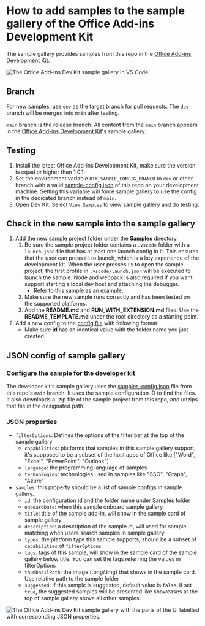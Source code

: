 # How to add samples to the sample gallery of the Office Add-ins Development Kit

The sample gallery provides samples from this repo in the [Office Add-ins Development Kit](https://marketplace.visualstudio.com/items?itemName=msoffice.microsoft-office-add-in-debugger).

![The Office Add-ins Dev Kit sample gallery in VS Code.](assets/sample_gallery.png)

## Branch

For new samples, use `dev` as the target branch for pull requests. The `dev` branch will be merged into `main` after testing.

`main` branch is the release branch. All content from the `main` branch appears in the [Office Add-ins Development Kit](https://marketplace.visualstudio.com/items?itemName=msoffice.microsoft-office-add-in-debugger)'s sample gallery.

## Testing

1. Install the latest Office Add-ins Development Kit, make sure the version is equal or higher than 1.0.1.
2. Set the environment variable `OTK_SAMPLE_CONFIG_BRANCH` to `dev` or other branch with a valid [sample-config.json](./.config/sample-config.json) of this repo on your development machine. Setting this variable will force sample gallery to use the config in the dedicated branch instead of `main`.
3. Open Dev Kit. Select `View Samples` to view sample gallery and do testing. 

## Check in the new sample into the sample gallery

1. Add the new sample project folder under the **Samples** directory.
    1. Be sure the sample project folder contains a `.vscode` folder with a `launch.json` file that has at least one launch config in it. This ensures that the user can press `F5` to launch, which is a key experience of the development kit. When the user presses `F5` to open the sample project, the first profile in `.vscode/launch.json` will be executed to launch the sample. Node and webpack is also required if you want support starting a local dev host and attaching the debugger.
        * Refer to [this sample](./Samples/excel-get-started-with-dev-kit/) as an example.
    2. Make sure the new sample runs correctly and has been tested on the supported platforms.
    3. Add the **README.md** and **RUN_WITH_EXTENSION.md** files. Use the **README_TEMPLATE.md** under the root directory as a starting point.
2. Add a new config to the [config file](./.config/sample-config.json) with following format.
    * Make sure **id** has an identical value with the folder name you just created.

## JSON config of sample gallery

### Configure the sample for the developer kit

The developer kit's sample gallery uses the [samples-config.json](./.config/sample-config.json) file from this repo's `main` branch. It uses the sample configuration ID to find the files. It also downloads a .zip file of the sample project from this repo, and unzips that file in the designated path.

### JSON properties

* `filterOptions`: Defines the options of the filter bar at the top of the sample gallery
    * `capabilities`: platforms that samples in this sample gallery support, it's supposed to be a subset of the host apps of Office like ["Word", "Excel", "PowerPoint", "Outlook"]
    * `language`: the programming language of samples
    * `technologies`: technologies used in samples like "SSO", "Graph", "Azure"
* `samples`: this property should be a list of sample configs in sample gallery.
    * `id`: the configuration id and the folder name under Samples folder
    * `onboardDate`: when this sample onboard sample gallery
    * `title`: title of the sample add-in, will show in the sample card of sample gallery
    * `description`: a description of the sample id, will used for sample matching when users search samples in sample gallery
    * `types`: the platform type this sample supports, should be a subset of `capabilities` of `filterOptions`
    * `tags`: tags of this sample, will show in the sample card of the sample gallery below title. You can set the tags referring the values in filterOptions
    * `thumbnailPath`: the image (.png/.img) that shows in the sample card. Use relative path to the sample folder
    * `suggested`: if this sample is suggested, default value is `false`. if set `true`, the suggested samples will be presented like showcases at the top of sample gallery above all other samples.

![The Office Add-ins Dev Kit sample gallery with the parts of the UI labelled with corresponding JSON properties.](assets/config_definition.png)